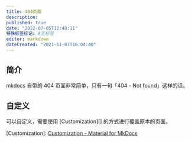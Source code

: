 ```yaml
---
title: 404页面
description:
published: true
date: "2022-07-05T12:48:11"
特殊标签标记: #无标签
editor: markdown
dateCreated: "2021-11-07T16:04:40"
---
```


## 简介

mkdocs 自带的 404 页面非常简单，只有一句「404 - Not found」这样的话。

## 自定义

可以自定义，需要使用 [Customization][] 的方式进行覆盖原本的页面。

[Customization]: [Customization - Material for MkDocs](https://squidfunk.github.io/mkdocs-material/customization/#building-the-theme)
